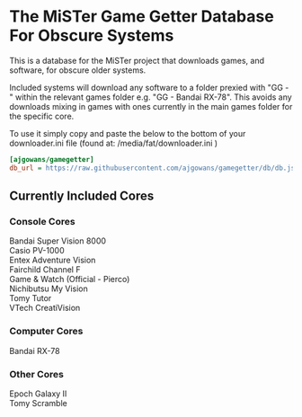 # The MiSTer Game Getter Database For Obscure Systems

This is a database for the MiSTer project that downloads games, and software, for obscure older systems.

Included systems will download any software to a folder prexied with "GG - "  within the relevant games folder e.g. "GG - Bandai RX-78".  This avoids any downloads mixing in games with ones currently in the main games folder for the specific core.

To use it simply copy and paste the below to the bottom of your downloader.ini file (found at: /media/fat/downloader.ini )

```ini
[ajgowans/gamegetter]
db_url = https://raw.githubusercontent.com/ajgowans/gamegetter/db/db.json.zip
```



 ## Currently Included Cores


### Console Cores

Bandai Super Vision 8000<br>
Casio PV-1000<br>
Entex Adventure Vision<br>
Fairchild Channel F<br>
Game & Watch (Official - Pierco)<br>
Nichibutsu My Vision<br>
Tomy Tutor<br>
VTech CreatiVision


### Computer Cores 

Bandai RX-78


### Other Cores 

Epoch Galaxy II<br>
Tomy Scramble
